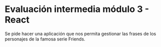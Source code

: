 # Evaluación intermedia módulo 3 - React

Se pide hacer una aplicación que nos permita gestionar las frases de los personajes de la famosa serie Friends.
